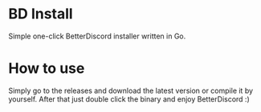 # BD Install
Simple one-click BetterDiscord installer written in Go.

# How to use
Simply go to the releases and download the latest version or compile it by yourself. After that just double click the binary and enjoy BetterDiscord :)
